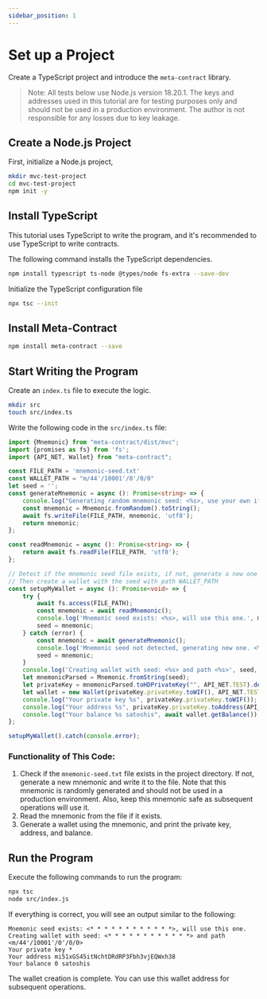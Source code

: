 ```yaml
---
sidebar_position: 1
---
```


# Set up a Project

Create a TypeScript project and introduce the `meta-contract` library.

> Note: All tests below use Node.js version 18.20.1. The keys and addresses used in this tutorial are for testing
> purposes only and should not be used in a production environment. The author is not responsible for any losses due to
> key leakage.

## Create a Node.js Project

First, initialize a Node.js project,

```bash
mkdir mvc-test-project
cd mvc-test-project
npm init -y
```

## Install TypeScript

This tutorial uses TypeScript to write the program, and it's recommended to use TypeScript to write contracts.

The following command installs the TypeScript dependencies.

```bash
npm install typescript ts-node @types/node fs-extra --save-dev
```

Initialize the TypeScript configuration file

```bash
npx tsc --init
```

## Install Meta-Contract

```bash
npm install meta-contract --save
```

## Start Writing the Program

Create an `index.ts` file to execute the logic.

```bash
mkdir src
touch src/index.ts
```

Write the following code in the `src/index.ts` file:

```typescript
import {Mnemonic} from "meta-contract/dist/mvc";
import {promises as fs} from 'fs';
import {API_NET, Wallet} from "meta-contract";

const FILE_PATH = 'mnemonic-seed.txt'
const WALLET_PATH = "m/44'/10001'/0'/0/0"
let seed = '';
const generateMnemonic = async (): Promise<string> => {
    console.log("Generating random mnemonic seed: <%s>, use your own if you already have it", Mnemonic.fromRandom().toString())
    const mnemonic = Mnemonic.fromRandom().toString();
    await fs.writeFile(FILE_PATH, mnemonic, 'utf8');
    return mnemonic;
};

const readMnemonic = async (): Promise<string> => {
    return await fs.readFile(FILE_PATH, 'utf8');
};

// Detect if the mnemonic seed file exists, if not, generate a new one
// Then create a wallet with the seed with path WALLET_PATH
const setupMyWallet = async (): Promise<void> => {
    try {
        await fs.access(FILE_PATH);
        const mnemonic = await readMnemonic();
        console.log('Mnemonic seed exists: <%s>, will use this one.', mnemonic);
        seed = mnemonic;
    } catch (error) {
        const mnemonic = await generateMnemonic();
        console.log('Mnemonic seed not detected, generating new one. <%s> , please keep it safe for future use.', mnemonic);
        seed = mnemonic;
    }
    console.log('Creating wallet with seed: <%s> and path <%s>', seed, WALLET_PATH);
    let mnemonicParsed = Mnemonic.fromString(seed);
    let privateKey = mnemonicParsed.toHDPrivateKey("", API_NET.TEST).deriveChild(WALLET_PATH);
    let wallet = new Wallet(privateKey.privateKey.toWIF(), API_NET.TEST, 1);
    console.log("Your private key %s", privateKey.privateKey.toWIF());
    console.log("Your address %s", privateKey.privateKey.toAddress(API_NET.TEST).toString());
    console.log("Your balance %s satoshis", await wallet.getBalance());
};

setupMyWallet().catch(console.error);
```

### Functionality of This Code:

1. Check if the `mnemonic-seed.txt` file exists in the project directory. If not, generate a new mnemonic and write it
   to the file. Note that this mnemonic is randomly generated and should not be used in a production environment. Also,
   keep this mnemonic safe as subsequent operations will use it.
2. Read the mnemonic from the file if it exists.
3. Generate a wallet using the mnemonic, and print the private key, address, and balance.

## Run the Program

Execute the following commands to run the program:

```bash
npx tsc
node src/index.js
```

If everything is correct, you will see an output similar to the following:

```text
Mnemonic seed exists: <* * * * * * * * * * * *>, will use this one.
Creating wallet with seed: <* * * * * * * * * * * *> and path <m/44'/10001'/0'/0/0>
Your private key *
Your address mi51xGS45itNchtDRdRP3Fbh3vjEQWxh38
Your balance 0 satoshis
```

The wallet creation is complete. You can use this wallet address for subsequent operations.
